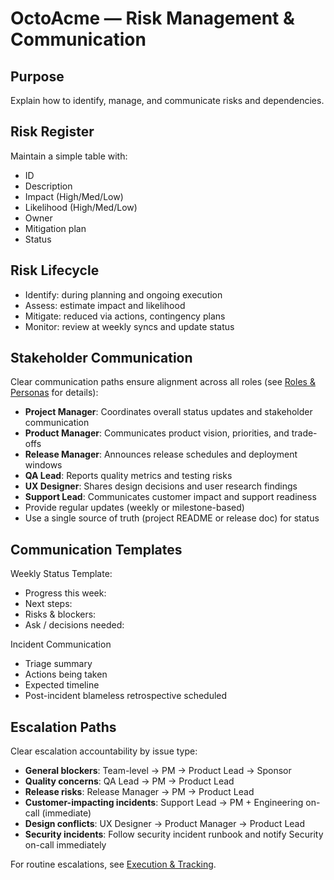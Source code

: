 # OctoAcme — Risk Management & Communication

## Purpose
Explain how to identify, manage, and communicate risks and dependencies.

## Risk Register
Maintain a simple table with:
- ID
- Description
- Impact (High/Med/Low)
- Likelihood (High/Med/Low)
- Owner
- Mitigation plan
- Status

## Risk Lifecycle
- Identify: during planning and ongoing execution
- Assess: estimate impact and likelihood
- Mitigate: reduced via actions, contingency plans
- Monitor: review at weekly syncs and update status

## Stakeholder Communication
Clear communication paths ensure alignment across all roles (see [Roles & Personas](octoacme-roles-and-personas.md) for details):
- **Project Manager**: Coordinates overall status updates and stakeholder communication
- **Product Manager**: Communicates product vision, priorities, and trade-offs
- **Release Manager**: Announces release schedules and deployment windows
- **QA Lead**: Reports quality metrics and testing risks
- **UX Designer**: Shares design decisions and user research findings
- **Support Lead**: Communicates customer impact and support readiness
- Provide regular updates (weekly or milestone-based)
- Use a single source of truth (project README or release doc) for status

## Communication Templates
Weekly Status Template:
- Progress this week:
- Next steps:
- Risks & blockers:
- Ask / decisions needed:

Incident Communication
- Triage summary
- Actions being taken
- Expected timeline
- Post-incident blameless retrospective scheduled

## Escalation Paths
Clear escalation accountability by issue type:
- **General blockers**: Team-level -> PM -> Product Lead -> Sponsor
- **Quality concerns**: QA Lead -> PM -> Product Lead
- **Release risks**: Release Manager -> PM -> Product Lead
- **Customer-impacting incidents**: Support Lead -> PM + Engineering on-call (immediate)
- **Design conflicts**: UX Designer -> Product Manager -> Product Lead
- **Security incidents**: Follow security incident runbook and notify Security on-call immediately

For routine escalations, see [Execution & Tracking](octoacme-execution-and-tracking.md).
